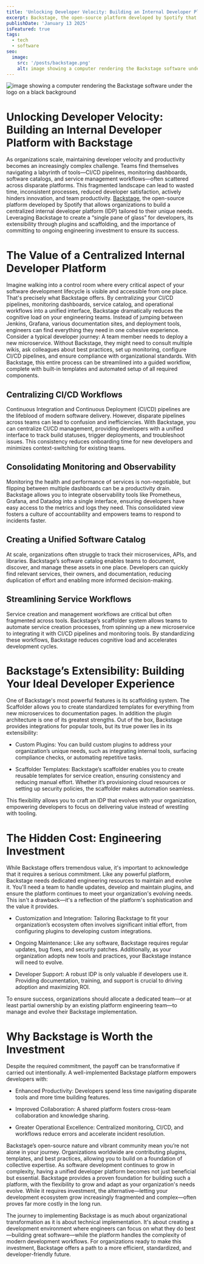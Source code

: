 ```yaml
---
title: 'Unlocking Developer Velocity: Building an Internal Developer Platform with Backstage'
excerpt: Backstage, the open-source platform developed by Spotify that allows organizations to build a centralized internal developer platform (IDP) tailored to their unique needs.
publishDate: 'January 13 2025'
isFeatured: true
tags:
  - tech
  - software
seo:
  image:
    src: '/posts/backstage.png'
    alt: image showing a computer rendering the Backstage software under the logo on a black background.
---
```


![image showing a computer rendering the Backstage software under the logo on a black background](/posts/backstage.png)

# Unlocking Developer Velocity: Building an Internal Developer Platform with Backstage

As organizations scale, maintaining developer velocity and productivity becomes an increasingly complex challenge. Teams find themselves navigating a labyrinth of tools—CI/CD pipelines, monitoring dashboards, software catalogs, and service management workflows—often scattered across disparate platforms. This fragmented landscape can lead to wasted time, inconsistent processes, reduced developer satisfaction, actively hinders innovation, and team productivity. [Backstage](https://backstage.io/), the open-source platform developed by Spotify that allows organizations to build a centralized internal developer platform (IDP) tailored to their unique needs. Leveraging Backstage to create a “single pane of glass” for developers, its extensibility through plugins and scaffolding, and the importance of committing to ongoing engineering investment to ensure its success.

# The Value of a Centralized Internal Developer Platform

Imagine walking into a control room where every critical aspect of your software development lifecycle is visible and accessible from one place. That's precisely what Backstage offers. By centralizing your CI/CD pipelines, monitoring dashboards, service catalog, and operational workflows into a unified interface, Backstage dramatically reduces the cognitive load on your engineering teams. Instead of jumping between Jenkins, Grafana, various documentation sites, and deployment tools, engineers can find everything they need in one cohesive experience. Consider a typical developer journey: A team member needs to deploy a new microservice. Without Backstage, they might need to consult multiple wikis, ask colleagues about best practices, set up monitoring, configure CI/CD pipelines, and ensure compliance with organizational standards. With Backstage, this entire process can be streamlined into a guided workflow, complete with built-in templates and automated setup of all required components.

## Centralizing CI/CD Workflows

Continuous Integration and Continuous Deployment (CI/CD) pipelines are the lifeblood of modern software delivery. However, disparate pipelines across teams can lead to confusion and inefficiencies. With Backstage, you can centralize CI/CD management, providing developers with a unified interface to track build statuses, trigger deployments, and troubleshoot issues. This consistency reduces onboarding time for new developers and minimizes context-switching for existing teams.

## Consolidating Monitoring and Observability

Monitoring the health and performance of services is non-negotiable, but flipping between multiple dashboards can be a productivity drain. Backstage allows you to integrate observability tools like Prometheus, Grafana, and Datadog into a single interface, ensuring developers have easy access to the metrics and logs they need. This consolidated view fosters a culture of accountability and empowers teams to respond to incidents faster.

## Creating a Unified Software Catalog

At scale, organizations often struggle to track their microservices, APIs, and libraries. Backstage’s software catalog enables teams to document, discover, and manage these assets in one place. Developers can quickly find relevant services, their owners, and documentation, reducing duplication of effort and enabling more informed decision-making.

## Streamlining Service Workflows

Service creation and management workflows are critical but often fragmented across tools. Backstage’s scaffolder system allows teams to automate service creation processes, from spinning up a new microservice to integrating it with CI/CD pipelines and monitoring tools. By standardizing these workflows, Backstage reduces cognitive load and accelerates development cycles.

# Backstage’s Extensibility: Building Your Ideal Developer Experience

One of Backstage's most powerful features is its scaffolding system. The Scaffolder allows you to create standardized templates for everything from new microservices to documentation pages. In addition the plugin architecture is one of its greatest strengths. Out of the box, Backstage provides integrations for popular tools, but its true power lies in its extensibility:

- Custom Plugins: You can build custom plugins to address your organization’s unique needs, such as integrating internal tools, surfacing compliance checks, or automating repetitive tasks.

- Scaffolder Templates: Backstage’s scaffolder enables you to create reusable templates for service creation, ensuring consistency and reducing manual effort. Whether it’s provisioning cloud resources or setting up security policies, the scaffolder makes automation seamless.

This flexibility allows you to craft an IDP that evolves with your organization, empowering developers to focus on delivering value instead of wrestling with tooling.

# The Hidden Cost: Engineering Investment

While Backstage offers tremendous value, it's important to acknowledge that it requires a serious commitment. Like any powerful platform, Backstage needs dedicated engineering resources to maintain and evolve it. You'll need a team to handle updates, develop and maintain plugins, and ensure the platform continues to meet your organization's evolving needs. This isn't a drawback—it's a reflection of the platform's sophistication and the value it provides.

- Customization and Integration: Tailoring Backstage to fit your organization’s ecosystem often involves significant initial effort, from configuring plugins to developing custom integrations.

- Ongoing Maintenance: Like any software, Backstage requires regular updates, bug fixes, and security patches. Additionally, as your organization adopts new tools and practices, your Backstage instance will need to evolve.

- Developer Support: A robust IDP is only valuable if developers use it. Providing documentation, training, and support is crucial to driving adoption and maximizing ROI.

To ensure success, organizations should allocate a dedicated team—or at least partial ownership by an existing platform engineering team—to manage and evolve their Backstage implementation.

# Why Backstage is Worth the Investment

Despite the required commitment, the payoff can be transformative if carried out intentionally. A well-implemented Backstage platform empowers developers with:

- Enhanced Productivity: Developers spend less time navigating disparate tools and more time building features.

- Improved Collaboration: A shared platform fosters cross-team collaboration and knowledge sharing.

- Greater Operational Excellence: Centralized monitoring, CI/CD, and workflows reduce errors and accelerate incident resolution.

Backstage’s open-source nature and vibrant community mean you’re not alone in your journey. Organizations worldwide are contributing plugins, templates, and best practices, allowing you to build on a foundation of collective expertise. As software development continues to grow in complexity, having a unified developer platform becomes not just beneficial but essential. Backstage provides a proven foundation for building such a platform, with the flexibility to grow and adapt as your organization's needs evolve. While it requires investment, the alternative—letting your development ecosystem grow increasingly fragmented and complex—often proves far more costly in the long run.

The journey to implementing Backstage is as much about organizational transformation as it is about technical implementation. It's about creating a development environment where engineers can focus on what they do best—building great software—while the platform handles the complexity of modern development workflows. For organizations ready to make this investment, Backstage offers a path to a more efficient, standardized, and developer-friendly future.
